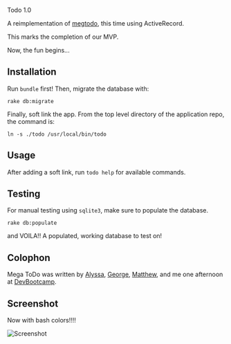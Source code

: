 Todo 1.0

A reimplementation of [megtodo](https://github.com/enocom/megtodo), this time using ActiveRecord.

This marks the completion of our MVP. 

Now, the fun begins...


Installation
------------

Run ```bundle``` first! Then, migrate the database with:

```
rake db:migrate
```

Finally, soft link the app. From the top level directory of the application repo, the command is:

```
ln -s ./todo /usr/local/bin/todo
```

Usage
-----

After adding a soft link, run ```todo help``` for available commands.

Testing
-------

For manual testing using ```sqlite3```, make sure to populate the database.

```
rake db:populate
```

and VOILA!! A populated, working database to test on!


Colophon
--------
Mega ToDo was written by [Alyssa](https://github.com/alyraz), [George](https://github.com/6e0r9e), [Matthew](https://github.com/matthewhaguemh), and me one afternoon at [DevBootcamp](http://www.devbootcamp.com).

Screenshot
----------

Now with bash colors!!!!

![Screenshot](https://raw.github.com/enocom/mega_todo/master/screen_shot.png)